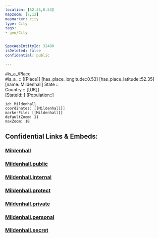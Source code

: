 ```yaml
---
location: [52.35,0.53] 
mapzoom: [7,12] 
mapmarker: city 
type: City
tags:
- geo/City


SpocWebEntityId: 32480
isDeleted: false
confidential: public

---
```

#is_a_/Place  
#is_a_ :: [[Place]] 
[has_place_longitude::0.53] 
[has_place_latitude::52.35] 
[name::Mildenhall] 
State ::  
Country :: [[UK]]  
[StateId::] 
[Population::] 



```leaflet
id: Mildenhall
coordinates: [[Mildenhall]] 
markerFile: [[Mildenhall]] 
defaultZoom: 11 
maxZoom: 18
```


## Confidential Links & Embeds: 

### [Mildenhall](/_Standards/Earth/Continent/Europe/Europe~North/UK/England/Regions~England/East_of_England/Suffolk/cities~Suffolk/ForestHeath/cities~ForestHeath/Mildenhall.md) 

### [Mildenhall.public](/_public/Earth/Continent/Europe/Europe~North/UK/England/Regions~England/East_of_England/Suffolk/cities~Suffolk/ForestHeath/cities~ForestHeath/Mildenhall.public.md) 

### [Mildenhall.internal](/_internal/Earth/Continent/Europe/Europe~North/UK/England/Regions~England/East_of_England/Suffolk/cities~Suffolk/ForestHeath/cities~ForestHeath/Mildenhall.internal.md) 

### [Mildenhall.protect](/_protect/Earth/Continent/Europe/Europe~North/UK/England/Regions~England/East_of_England/Suffolk/cities~Suffolk/ForestHeath/cities~ForestHeath/Mildenhall.protect.md) 

### [Mildenhall.private](/_private/Earth/Continent/Europe/Europe~North/UK/England/Regions~England/East_of_England/Suffolk/cities~Suffolk/ForestHeath/cities~ForestHeath/Mildenhall.private.md) 

### [Mildenhall.personal](/_personal/Earth/Continent/Europe/Europe~North/UK/England/Regions~England/East_of_England/Suffolk/cities~Suffolk/ForestHeath/cities~ForestHeath/Mildenhall.personal.md) 

### [Mildenhall.secret](/_secret/Earth/Continent/Europe/Europe~North/UK/England/Regions~England/East_of_England/Suffolk/cities~Suffolk/ForestHeath/cities~ForestHeath/Mildenhall.secret.md)

